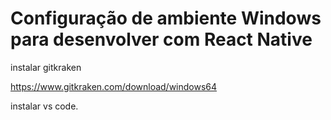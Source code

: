 # Configuração de ambiente Windows para desenvolver com React Native

instalar gitkraken

https://www.gitkraken.com/download/windows64

instalar vs code.
